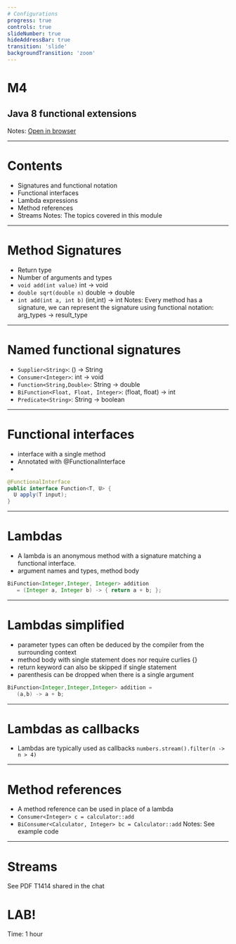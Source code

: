 ```yaml
---
# Configurations
progress: true
controls: true
slideNumber: true
hideAddressBar: true
transition: 'slide' 
backgroundTransition: 'zoom'
---
```


# M4
## Java 8 functional extensions

Notes:
[Open in browser](https://mark.show/?source=https://github.com/rofr/java-training/raw/master/docs/M4_Functional_Java_8/slides.md)

---

# Contents
- Signatures and functional notation
- Functional interfaces
- Lambda expressions
- Method references
- Streams
Notes: The topics covered in this module

---

# Method Signatures
- Return type
- Number of arguments and types
- `void add(int value)` int -> void
- `double sqrt(double n)` double -> double
- `int add(int a, int b)` (int,int) -> int
Notes: Every method has a signature, we can represent the signature using functional notation: arg_types -> result_type

---

# Named functional signatures
- `Supplier<String>`: () -> String
- `Consumer<Integer>`: int -> void 
- `Function<String,Double>`: String -> double
- `BiFunction<Float, Float, Integer>`: (float, float) -> int
- `Predicate<String>`: String -> boolean

---

# Functional interfaces
- interface with a single method
- Annotated with @FunctionalInterface
- 
```java
@FunctionalInterface
public interface Function<T, U> {
  U apply(T input);
}
```

---

# Lambdas
- A lambda is an anonymous method with a signature matching a functional interface.
- argument names and types, method body
```java
BiFunction<Integer,Integer, Integer> addition
   = (Integer a, Integer b) -> { return a + b; };
```

---

# Lambdas simplified
- parameter types can often be deduced by the compiler from the surrounding context
- method body with single statement does nor require curlies {}
- return keyword can also be skipped if single statement
- parenthesis can be dropped when there is a single argument
```java
BiFunction<Integer,Integer,Integer> addition =
   (a,b) -> a + b;
```

---

# Lambdas as callbacks
- Lambdas are typically used as callbacks
  `numbers.stream().filter(n -> n > 4)`

---

# Method references
- A method reference can be used in place of a lambda
- `Consumer<Integer> c = calculator::add`
- `BiConsumer<Calculator, Integer> bc = Calculator::add`
Notes: See example code

---
# Streams
See PDF T1414 shared in the chat

# LAB!
Time: 1 hour
